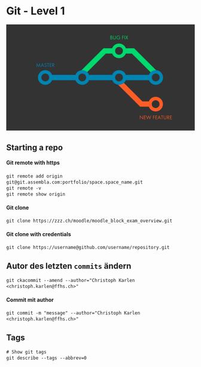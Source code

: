 # Git - Level 1

![](../../.gitbook/assets/git.jpg)

## Starting a repo

#### Git remote with https

```text
git remote add origin git@git.assembla.com:portfolio/space.space_name.git
git remote -v
git remote show origin
```

#### Git clone

```text
git clone https://zzz.ch/moodle/moodle_block_exam_overview.git
```

#### Git clone with credentials

```text
git clone https://username@github.com/username/repository.git
```

## Autor des letzten `commits` ändern

```text
git ckacommit --amend --author="Christoph Karlen <christoph.karlen@ffhs.ch>"
```

#### Commit mit author

```text
git commit -m "message" --author="Christoph Karlen <christoph.karlen@ffhs.ch>"
```

## Tags

```text
# Show git tags
git describe --tags --abbrev=0
```



